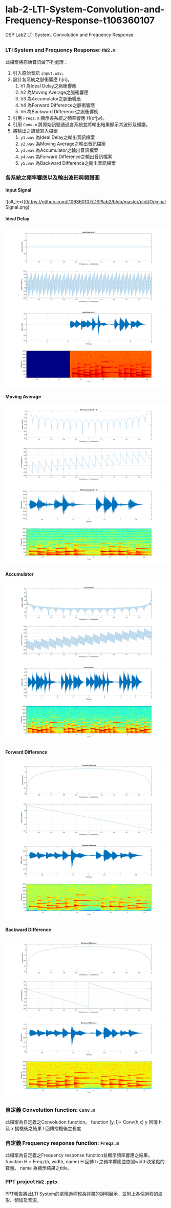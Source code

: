 # lab-2-LTI-System-Convolution-and-Frequency-Response-t106360107
DSP Lab2 LTI System, Convolution and Frequency Response



## 

### LTI System and Frequency Response: `HW2.m`
此檔案將原始音訊做下列處理：

1. 引入原始音訊 `input.wav`。
2. 設計各系統之脈衝響應 h[n]。
	1. h1 為Ideal Delay之脈衝響應
	2. h2 為Moving Average之脈衝響應
	3. h3 為Accumulator之脈衝響應
	4. h4 為Forward Difference之脈衝響應
	5. h5 為Backward Difference之脈衝響應
3. 引用 `Freqz.m` 顯示各系統之頻率響應 H(e^jw)。
4. 引用 `Conv.m` 將原始訊號通過各系統並將輸出結果顯示其波形及頻譜。
5. 將輸出之訊號寫入檔案
	1. `y1.wav` 為Ideal Delay之輸出音訊檔案
	2. `y2.wav` 為Moving Average之輸出音訊檔案
	3. `y3.wav` 為Accumulator之輸出音訊檔案
	4. `y4.wav` 為Forward Difference之輸出音訊檔案
	5. `y5.wav` 為Backward Difference之輸出音訊檔案

### 各系統之頻率響應以及輸出波形與頻譜圖

#### Input Signal
![alt_text](https://github.com/t106360107/DSPlab2/blob/master/plot/Original Signal.png)

#### Ideal Delay
![alt_text](https://github.com/t106360107/DSPlab2/blob/master/plot/Delay_freqz.png)
![alt_text](https://github.com/t106360107/DSPlab2/blob/master/plot/Delay_conv.png)

#### Moving Average
![alt_text](https://github.com/t106360107/DSPlab2/blob/master/plot/MovingAverage_freqz.png)
![alt_text](https://github.com/t106360107/DSPlab2/blob/master/plot/MovingAverage_conv.png)

#### Accumulator
![alt_text](https://github.com/t106360107/DSPlab2/blob/master/plot/Accumulator_freqz.png)
![alt_text](https://github.com/t106360107/DSPlab2/blob/master/plot/Accumulator_conv.png)

#### Forward Difference
![alt_text](https://github.com/t106360107/DSPlab2/blob/master/plot/Forward_freqz.png)
![alt_text](https://github.com/t106360107/DSPlab2/blob/master/plot/Forward_conv.png)

#### Backward Difference
![alt_text](https://github.com/t106360107/DSPlab2/blob/master/plot/Backward_freqz.png)
![alt_text](https://github.com/t106360107/DSPlab2/blob/master/plot/Backward_conv.png)

### 自定義 Convolution function: `Conv.m`
此檔案為自定義之Convolution function。
function [y, l]= Conv(h,x)
y 回傳 h 及 x 摺機後之結果
l 回傳摺機後之長度

### 自定義 Frequency response function: `Freqz.m`
此檔案為自定義之Frequency response function並顯示頻率響應之結果。
function H = Freqz(h, width, name)
H 回傳 h 之頻率響應並依照width決定點的數量。
name 為顯示結果之title。


### PPT project `HW2.pptx`
PPT報告將此LTI System的處理過程較為詳盡的說明展示，並附上各個過程的波形、頻譜及音源。
